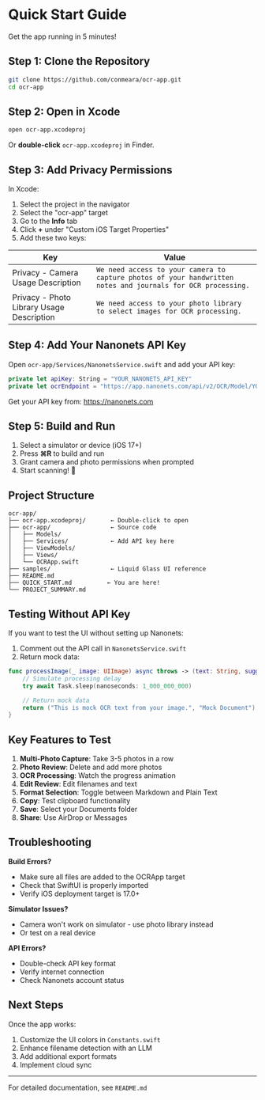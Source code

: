 # Quick Start Guide

Get the app running in 5 minutes!

## Step 1: Clone the Repository

```bash
git clone https://github.com/conmeara/ocr-app.git
cd ocr-app
```

## Step 2: Open in Xcode

```bash
open ocr-app.xcodeproj
```

Or **double-click** `ocr-app.xcodeproj` in Finder.

## Step 3: Add Privacy Permissions

In Xcode:
1. Select the project in the navigator
2. Select the "ocr-app" target
3. Go to the **Info** tab
4. Click **+** under "Custom iOS Target Properties"
5. Add these two keys:

| Key | Value |
|-----|-------|
| Privacy - Camera Usage Description | `We need access to your camera to capture photos of your handwritten notes and journals for OCR processing.` |
| Privacy - Photo Library Usage Description | `We need access to your photo library to select images for OCR processing.` |

## Step 4: Add Your Nanonets API Key

Open `ocr-app/Services/NanonetsService.swift` and add your API key:

```swift
private let apiKey: String = "YOUR_NANONETS_API_KEY"
private let ocrEndpoint = "https://app.nanonets.com/api/v2/OCR/Model/YOUR_MODEL_ID/LabelFile/"
```

Get your API key from: https://nanonets.com

## Step 5: Build and Run

1. Select a simulator or device (iOS 17+)
2. Press **⌘R** to build and run
3. Grant camera and photo permissions when prompted
4. Start scanning! 📸

## Project Structure

```
ocr-app/
├── ocr-app.xcodeproj/       ← Double-click to open
├── ocr-app/                 ← Source code
│   ├── Models/
│   ├── Services/            ← Add API key here
│   ├── ViewModels/
│   ├── Views/
│   └── OCRApp.swift
├── samples/                 ← Liquid Glass UI reference
├── README.md
├── QUICK_START.md          ← You are here!
└── PROJECT_SUMMARY.md
```

## Testing Without API Key

If you want to test the UI without setting up Nanonets:

1. Comment out the API call in `NanonetsService.swift`
2. Return mock data:

```swift
func processImage(_ image: UIImage) async throws -> (text: String, suggestedFilename: String) {
    // Simulate processing delay
    try await Task.sleep(nanoseconds: 1_000_000_000)

    // Return mock data
    return ("This is mock OCR text from your image.", "Mock Document")
}
```

## Key Features to Test

1. **Multi-Photo Capture**: Take 3-5 photos in a row
2. **Photo Review**: Delete and add more photos
3. **OCR Processing**: Watch the progress animation
4. **Edit Review**: Edit filenames and text
5. **Format Selection**: Toggle between Markdown and Plain Text
6. **Copy**: Test clipboard functionality
7. **Save**: Select your Documents folder
8. **Share**: Use AirDrop or Messages

## Troubleshooting

**Build Errors?**
- Make sure all files are added to the OCRApp target
- Check that SwiftUI is properly imported
- Verify iOS deployment target is 17.0+

**Simulator Issues?**
- Camera won't work on simulator - use photo library instead
- Or test on a real device

**API Errors?**
- Double-check API key format
- Verify internet connection
- Check Nanonets account status

## Next Steps

Once the app works:

1. Customize the UI colors in `Constants.swift`
2. Enhance filename detection with an LLM
3. Add additional export formats
4. Implement cloud sync

---

For detailed documentation, see `README.md`
